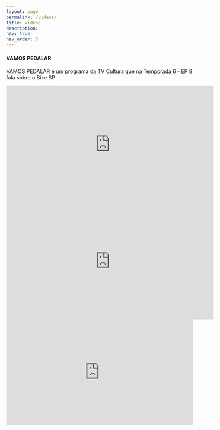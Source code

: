 ```yaml
---
layout: page
permalink: /videos/
title: Videos
description:
nav: true
nav_order: 5
---
```



#### VAMOS PEDALAR

VAMOS PEDALAR é um programa da TV Cultura que na Temporada 6 - EP 8 fala sobre o Bike SP

<iframe width="560" height="315" src="https://www.youtube.com/embed/IhKtEyC_rcs" frameborder="0" allowfullscreen></iframe>


<iframe width="560" height="315" src="https://www.youtube.com/embed/IhKtEyC_rcs" frameborder="0" allowfullscreen></iframe>

<style>
.video-container {
  position: relative;
  padding-bottom: 56.25%;
  height: 0;
  overflow: hidden;
  max-width: 100%;
}
.video-container iframe {
  position: absolute;
  top: 0;
  left: 0;
  width: 100%;
  height: 100%;
}
</style>

<div class="video-container">
  <iframe src="https://www.youtube.com/embed/IhKtEyC_rcs" frameborder="0" allowfullscreen></iframe>
</div>
